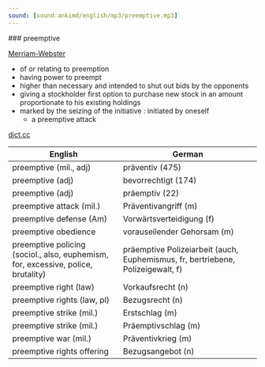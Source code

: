 ```yaml
---
sound: [sound:ankimd/english/mp3/preemptive.mp3]
---
```


\### preemptive

[Merriam-Webster](https://www.merriam-webster.com/dictionary/preemptive)

- of or relating to preemption
- having power to preempt
- higher than necessary and intended to shut out bids by the opponents
- giving a stockholder first option to purchase new stock in an amount proportionate to his existing holdings
- marked by the seizing of the initiative : initiated by oneself
    - a preemptive attack

[dict.cc](https://www.dict.cc/preemptive)

| English        | German       |
| -------------- | ------------ |
| preemptive (mil., adj) | präventiv (475) |
| preemptive (adj) | bevorrechtigt (174) |
| preemptive (adj) | präemptiv (22) |
| preemptive attack (mil.) | Präventivangriff (m) |
| preemptive defense (Am) | Vorwärtsverteidigung (f) |
| preemptive obedience | vorauseilender Gehorsam (m) |
| preemptive policing (sociol., also, euphemism, for, excessive, police, brutality) | präemptive Polizeiarbeit (auch, Euphemismus, fr, bertriebene, Polizeigewalt, f) |
| preemptive right (law) | Vorkaufsrecht (n) |
| preemptive rights (law, pl) | Bezugsrecht (n) |
| preemptive strike (mil.) | Erstschlag (m) |
| preemptive strike (mil.) | Präemptivschlag (m) |
| preemptive war (mil.) | Präventivkrieg (m) |
| preemptive rights offering | Bezugsangebot (n) |
